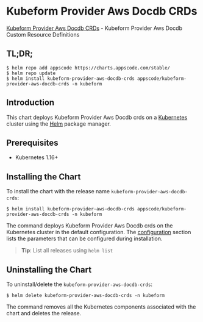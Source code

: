 # Kubeform Provider Aws Docdb CRDs

[Kubeform Provider Aws Docdb CRDs](https://github.com/kubeform) - Kubeform Provider Aws Docdb Custom Resource Definitions

## TL;DR;

```console
$ helm repo add appscode https://charts.appscode.com/stable/
$ helm repo update
$ helm install kubeform-provider-aws-docdb-crds appscode/kubeform-provider-aws-docdb-crds -n kubeform
```

## Introduction

This chart deploys Kubeform Provider Aws Docdb crds on a [Kubernetes](http://kubernetes.io) cluster using the [Helm](https://helm.sh) package manager.

## Prerequisites

- Kubernetes 1.16+

## Installing the Chart

To install the chart with the release name `kubeform-provider-aws-docdb-crds`:

```console
$ helm install kubeform-provider-aws-docdb-crds appscode/kubeform-provider-aws-docdb-crds -n kubeform
```

The command deploys Kubeform Provider Aws Docdb crds on the Kubernetes cluster in the default configuration. The [configuration](#configuration) section lists the parameters that can be configured during installation.

> **Tip**: List all releases using `helm list`

## Uninstalling the Chart

To uninstall/delete the `kubeform-provider-aws-docdb-crds`:

```console
$ helm delete kubeform-provider-aws-docdb-crds -n kubeform
```

The command removes all the Kubernetes components associated with the chart and deletes the release.



